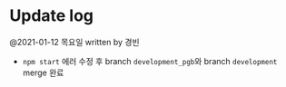 # Update log 
@2021-01-12 목요일 written by 경빈
- ```npm start``` 에러 수정 후 branch ```development_pgb```와 branch ```development``` merge 완료